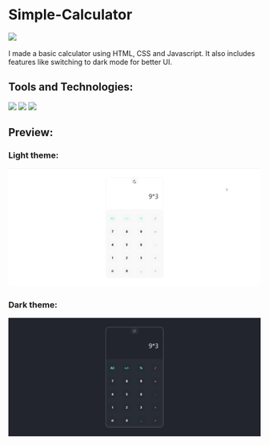 # Simple-Calculator   
<img src="https://media0.giphy.com/media/LfQaJo2wbxB6radlve/giphy.gif?cid=ecf05e4767y2dxvk6ngx98wv8mrrgpvz4s1tolt2fp4sv21g&rid=giphy.gif&ct=g" width="75px">

I made a basic calculator using HTML, CSS and Javascript.
It also includes features like switching to dark mode for better UI.

## Tools and Technologies:

<p>
  <img src="https://img.shields.io/badge/HTML5-E34F26?style=for-the-badge&logo=html5&logoColor=white" />
  <img src="https://img.shields.io/badge/CSS3-1572B6?style=for-the-badge&logo=css3&logoColor=white" />
  <img src="https://img.shields.io/badge/JavaScript-323330?style=for-the-badge&logo=javascript&logoColor=F7DF1E" /></p>
  
## Preview:


### Light theme:
<img src="https://github.com/vrushalipachchigar/Simple-Calculator/blob/main/calc-light.png">

### Dark theme:
<img src="https://github.com/vrushalipachchigar/Simple-Calculator/blob/main/calc-dark.png">
